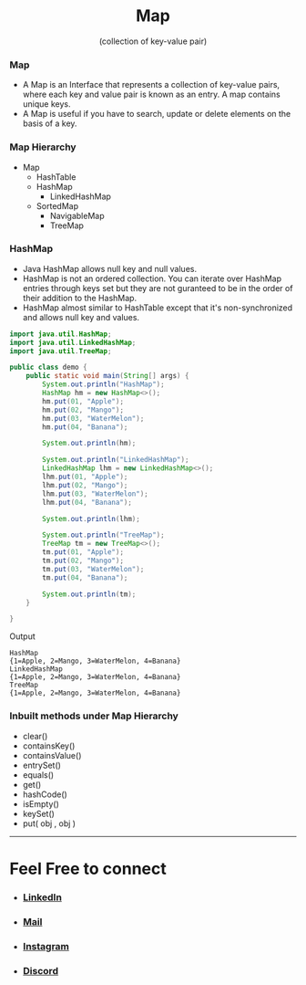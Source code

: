 <h1 align="center" > Map </h1>
<p align="center" > (collection of key-value pair) </p>

### Map
+ A Map is an Interface that represents a collection of key-value pairs, where each key and value pair is known as an entry. A map contains unique keys.
+ A Map is useful if you have to search, update or delete elements on the basis of a key.

### Map Hierarchy
+ Map
  + HashTable
  + HashMap
    + LinkedHashMap
  + SortedMap
    + NavigableMap
    + TreeMap

### HashMap
+ Java HashMap allows null key and null values.
+ HashMap is not an ordered collection. You can iterate over HashMap entries through keys set but they are not guranteed to be in the order of their addition to the HashMap.
+ HashMap almost similar to HashTable except that it's non-synchronized and allows null key and values.

```java
import java.util.HashMap;
import java.util.LinkedHashMap;
import java.util.TreeMap;

public class demo {
    public static void main(String[] args) {
        System.out.println("HashMap");
        HashMap hm = new HashMap<>();
        hm.put(01, "Apple");
        hm.put(02, "Mango");
        hm.put(03, "WaterMelon");
        hm.put(04, "Banana");

        System.out.println(hm);

        System.out.println("LinkedHashMap");
        LinkedHashMap lhm = new LinkedHashMap<>();
        lhm.put(01, "Apple");
        lhm.put(02, "Mango");
        lhm.put(03, "WaterMelon");
        lhm.put(04, "Banana");

        System.out.println(lhm);

        System.out.println("TreeMap");
        TreeMap tm = new TreeMap<>();
        tm.put(01, "Apple");
        tm.put(02, "Mango");
        tm.put(03, "WaterMelon");
        tm.put(04, "Banana");

        System.out.println(tm);
    }

}
```

Output

```
HashMap
{1=Apple, 2=Mango, 3=WaterMelon, 4=Banana}
LinkedHashMap
{1=Apple, 2=Mango, 3=WaterMelon, 4=Banana}
TreeMap
{1=Apple, 2=Mango, 3=WaterMelon, 4=Banana}
```

###  Inbuilt methods under Map Hierarchy
+ clear()
+ containsKey()
+ containsValue()
+ entrySet()
+ equals()
+ get()
+ hashCode()
+ isEmpty()
+ keySet()
+ put( obj , obj  )

***

# Feel Free to connect
+ ### [LinkedIn](https://www.linkedin.com/in/saurabhbahadur) 
+ ### [Mail](mailto:singhsaurabhbahadur@gmail.com)
+ ### [Instagram](https://www.instagram.com/saurabhbahadur_)
+ ### [Discord](https://discord.gg/aQR27Bg7de)


